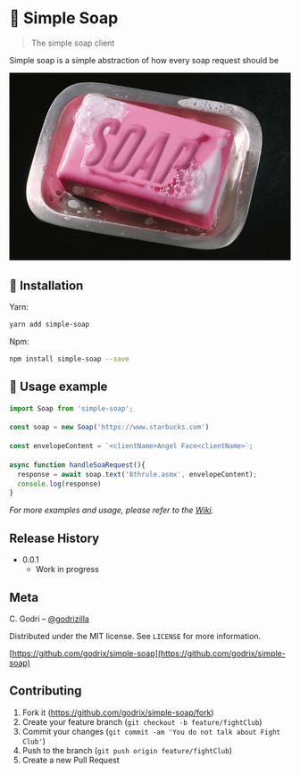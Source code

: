 # :bathtub: Simple Soap
> The simple soap client


Simple soap is a simple abstraction of how every soap request should be

![soap](soap.jpg)

## :construction: Installation

Yarn:

```sh
yarn add simple-soap
```

Npm:

```sh
npm install simple-soap --save
```

## :tada: Usage example

```javascript
import Soap from 'simple-soap';

const soap = new Soap('https://www.starbucks.com')

const envelopeContent = `<clientName>Angel Face<clientName>`;

async function handleSoaRequest(){
  response = await soap.text('8thrule.asmx', envelopeContent);
  console.log(response)
}
```

_For more examples and usage, please refer to the [Wiki][wiki]._


## Release History

* 0.0.1
    * Work in progress

## Meta

C. Godri – [@godrizilla](https://twitter.com/godrizilla)

Distributed under the MIT license. See ``LICENSE`` for more information.

[https://github.com/godrix/simple-soap](https://github.com/godrix/simple-soap)

## Contributing

1. Fork it (<https://github.com/godrix/simple-soap/fork>)
2. Create your feature branch (`git checkout -b feature/fightClub`)
3. Commit your changes (`git commit -am 'You do not talk about Fight Club'`)
4. Push to the branch (`git push origin feature/fightClub`)
5. Create a new Pull Request

<!-- Markdown link & img dfn's -->
[npm-image]: https://img.shields.io/npm/v/datadog-metrics.svg?style=flat-square
[npm-url]: https://npmjs.org/package/datadog-metrics
[npm-downloads]: https://img.shields.io/npm/dm/datadog-metrics.svg?style=flat-square
[travis-image]: https://img.shields.io/travis/dbader/node-datadog-metrics/master.svg?style=flat-square
[travis-url]: https://travis-ci.org/dbader/node-datadog-metrics
[wiki]: https://github.com/yourname/yourproject/wiki